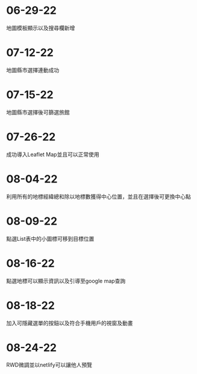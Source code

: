 <h1>06-29-22</h1>
<p>地圖模板顯示以及搜尋欄新增</p>
<h1>07-12-22</h1>
<p>地圖縣市選擇連動成功</p>
<h1>07-15-22</h1>
<p>地圖縣市選擇後可篩選旅館</p>
<h1>07-26-22</h1>
<p>成功導入Leaflet Map並且可以正常使用</p>
<h1>08-04-22</h1>
<p>利用所有的地標經緯總和除以地標數獲得中心位置，並且在選擇後可更換中心點</p>
<h1>08-09-22</h1>
<p>點選List表中的小圖標可移到目標位置</p>
<h1>08-16-22</h1>
<p>點選地標可以顯示資訊以及引導至google map查詢</p>
<h1>08-18-22</h1>
<p>加入可隱藏選單的按鈕以及符合手機用戶的視窗及動畫</p>
<h1>08-24-22</h1>
<p>RWD微調並以netlify可以讓他人預覽</p>
